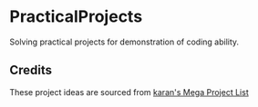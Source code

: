 # PracticalProjects
Solving practical projects for demonstration of coding ability.
## Credits
These project ideas are sourced from [karan's Mega Project List](https://github.com/karan/Projects)
